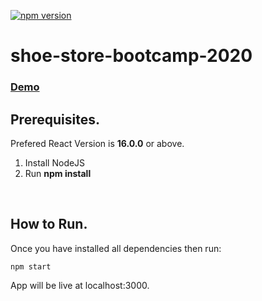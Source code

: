 [![npm version](https://img.shields.io/npm/v/react.svg?style=flat)](https://www.npmjs.com/package/react)
# shoe-store-bootcamp-2020

### [Demo](http://shahzaibnoor-shoe-store-bootcamp-2020.surge.sh/)


## Prerequisites.

Prefered React Version is <b>16.0.0</b> or above.

<ol>
  <li>Install NodeJS</li>
  <li>Run <b>npm install</b></li>
</ol>  

<br/>

## How to Run.

Once you have installed all dependencies then run:
```
npm start
```
App will be live at localhost:3000.


